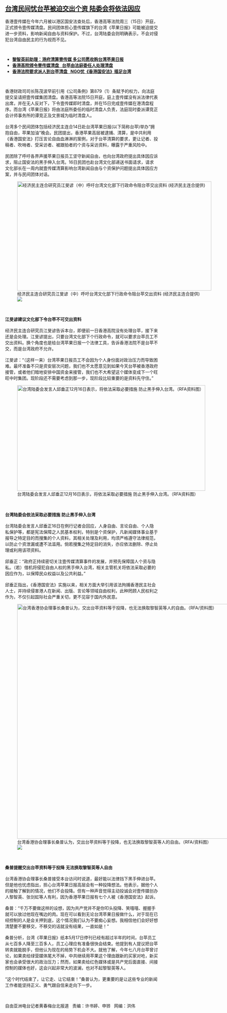 <!--1639669444000-->
[台湾民间忧台苹被迫交出个资 陆委会将依法因应](https://www.rfa.org/mandarin/yataibaodao/gangtai/hcm2-12162021101810.html)
------

<p></p><p>香港壹传媒在今年六<span></span><span>月被以港区国安法查处后，</span>香港高等法院周三（<span>15</span><span>日）开庭，正式颁令壹传媒清盘。民间团体担心壹传媒旗下的</span>台湾《苹果日报》可能被迫提交进一步资料，影响新闻自由与资料保护。不过，台湾陆委会则明确表示，不会对侵犯台湾自由民主的行为视而不见。<a href="https://www.rfa.org/mandarin/yataibaodao/gangtai/rc-12152021143937.html"><strong></strong></a></p><p><br/></p><ul><li><a href="https://www.rfa.org/mandarin/yataibaodao/gangtai/rc-12152021143937.html"><strong>黎智英前助理：港府清算壹传媒 多公司愿收购台湾苹果日报</strong></a></li><li><strong><a href="https://www.rfa.org/mandarin/Xinwen/wul12115a-12152021011313.html">香港高院颁令壹传媒清盘   台苹由法庭委任人处理清盘</a></strong></li><li><strong><a href="https://www.rfa.org/mandarin/yataibaodao/gangtai/hcm1125a-11252021042150.html">香港法院要求派人到台苹清盘   NGO忧《香港国安法》插足台湾</a></strong></li></ul><p><br/></p><p>香港财政司司长陈茂波早前引用《公司条例》第<span>879</span><span>（</span><span>1</span><span>）条赋予的权力，向法庭提交呈请把壹传媒集团清盘。香港高等法院</span><span>15</span><span>日开庭，庭上壹传媒没有派法律代表出席，并在无人反对下，下令壹传媒即时清盘，并在</span><span>15</span><span>日完成壹传媒在港清盘程序。而台湾《苹果日报》将由法庭所委任的临时清盘人负责，法庭现时委派谭竞正会计师事务所的谭竞正及文景城为临时清盘人。</span><span><br/><br/><span>台湾<span>多个民间团体</span>包括经济民主连合</span></span><span>14</span><span>日赴台湾苹果日报</span><span>(</span><span>以下简称台苹</span><span>)</span><span>举办</span><span>“</span><span>拥抱自由，苹果加油</span><span>”</span><span>晚会。民团提出，香港苹果高层被逮捕、清算，是中共利用《香港国安法》打压言论自由血淋淋的案例，对于台苹清算的要求，更让记者、投稿者、吹哨者、受采访者、被跟拍者的个资与采访资料，曝露于严重风险中。</span><span><br/><br/><span>民团除了呼吁各界声援苹果日报员工坚守新闻自由，也向台湾政府提出具体因应诉求，阻止国安法的黑手伸入台湾。</span></span><span>16</span><span>日民团也赴台湾文化部递送书面请求，请求文化部长在一周内就壹传媒清算影响台湾新闻自由与个资保护问题提出具体因应方案，并与民间团体对话。</span><span></span></p><p><span><figure class="image-richtext image-inline captioned" style="width:640px;"><img alt="经济民主连合研究员江旻谚（中）呼吁台湾文化部下行政命令阻台苹交出资料 (经济民主连合提供)" height="360" src="https://www.rfa.org/mandarin/yataibaodao/gangtai/hcm2-12162021101810.html/6c5f65fb8afa.jpg/@@images/433f509e-02de-4a62-85bb-9f52e0702856.jpeg" title="江旻諺.jpg" width="640"/><figcaption class="image-caption">经济民主连合研究员江旻谚（中）呼吁台湾文化部下行政命令阻台苹交出资料 (经济民主连合提供)</figcaption><small></small><div id="zoomattribute"><a data-caption="经济民主连合研究员江旻谚（中）呼吁台湾文化部下行政命令阻台苹交出资料 (经济民主连合提供)" data-fancybox="" href="https://www.rfa.org/mandarin/yataibaodao/gangtai/hcm2-12162021101810.html/6c5f65fb8afa.jpg" id="single_image" title="经济民主连合研究员江旻谚（中）呼吁台湾文化部下行政命令阻台苹交出资料 (经济民主连合提供)"><img src="/++plone++rfa-resources/img/icon-zoom.png"/></a></div></figure><br/><br/><strong>江旻谚建议文化部下令台苹不可交出资料</strong></span><span><br/><br/><span>经济民主连合研究员江旻谚告诉本台，即便前一日香港高院没有处理台苹，接下来还是会处理。江旻谚提出，只要台湾文化部下个行政命令，就可以要求台苹员工不交出资料。换个角度也是给台湾苹果日报一个法律工具，告诉香港法院不是台苹不交，而是台湾政府不允许。</span></span><span><br/><br/><span>江旻谚：</span></span><span>“（</span><span>这样一来）</span><span>台湾苹果日报员工不会因为个人身份面对政治压力而导致困难。最坏准备不只是资安层次问题，我们也不太愿意见到如果今天台苹被香港政府接管，或者他们暗地安排中国资金来接管，我们也不大希望这个媒体变成下一个旺旺中时集团。现阶段还不需要考虑到那一步，现阶段比较重要的是资料先守住。</span><span>”</span></p><p><span><figure class="image-richtext image-inline captioned" style="width:620px;"><img alt="台湾陆委会发言人邱垂正12月16日表示，将依法采取必要措施 防止黑手伸入台湾。（RFA资料图）" height="348" src="https://www.rfa.org/mandarin/yataibaodao/gangtai/hcm2-12162021101810.html/hcm1216.jpg/@@images/df4c310b-8186-4508-b6e9-ae955fa02ab2.jpeg" title="hcm1216.jpg" width="620"/><figcaption class="image-caption">台湾陆委会发言人邱垂正12月16日表示，将依法采取必要措施 防止黑手伸入台湾。（RFA资料图）</figcaption><small></small></figure><br/><br/><strong>台湾陆委会依法采取必要措施</strong></span> <strong>防止黑手伸入台湾</strong><span><br/><br/><span>台湾陆委会发言人邱垂正</span></span><span>16</span><span>日在例行记者会回应，人身自由、言论自由、个人隐私保护等，都是宪法保障之人民基本权利，特别是个资保护，凡新闻媒体事业基于报导之特定目的而搜集的个人资料，其相关处理及利用，均须严格遵守法律规范，以防止个资泄漏或遭不法滥用。倘若搜集之特定目的消失，亦应依法删除、停止处理或利用该项资料。</span><span><br/><br/><span>邱垂正：</span></span><span>“</span><span>政府正持续密切关注壹传媒清算事件的发展，并预先保障国人个资与隐私。（若）借机将侵犯自由人权的黑手伸入台湾，相关主管机关将依法采取必要的因应作为，以保障民众权益以及公共利益。</span><span>”<br/><br/><span>邱垂正指出，《香港国安法》实施以来，相关方面大举引用该法拘捕香港民主社会人士，并持续侵害港人在新闻、出版、言论等领域自由权利，此种罔顾人民权利之作为，不仅引起国际社会严重关切，更不见容于国内外民意。</span></span><span></span></p><p><span><figure class="image-richtext image-inline captioned" style="width:1280px;"><img alt="台湾香港协会理事长桑普认为，交出台苹资料等于投降，也无法换取黎智英等人的自由。（RFA/资料图）" height="774" src="https://www.rfa.org/mandarin/yataibaodao/gangtai/hcm2-12162021101810.html/hcm1216a.jpg/@@images/f6c1c507-75cc-4fe6-9a1d-ed63d61440bc.jpeg" title="hcm1216a.jpg" width="1280"/><figcaption class="image-caption">台湾香港协会理事长桑普认为，交出台苹资料等于投降，也无法换取黎智英等人的自由。（RFA/资料图）</figcaption><small></small><div id="zoomattribute"><a data-caption="台湾香港协会理事长桑普认为，交出台苹资料等于投降，也无法换取黎智英等人的自由。（RFA/资料图）" data-fancybox="" href="https://www.rfa.org/mandarin/yataibaodao/gangtai/hcm2-12162021101810.html/hcm1216a.jpg" id="single_image" title="台湾香港协会理事长桑普认为，交出台苹资料等于投降，也无法换取黎智英等人的自由。（RFA/资料图）"><img src="/++plone++rfa-resources/img/icon-zoom.png"/></a></div></figure><br/><br/><strong>桑普提醒交出台苹资料等于投降</strong></span> <strong>无法换取黎智英等人自由</strong><span> <br/><br/><span>台湾香港协会理事长桑普接受本台访问时说道，最好能以法律挡下黑手伸进台苹。但是他也忧虑指出，担心台湾苹果日报高层会有一种投降想法。他表示，据他个人的接触了解到的情况</span>，他们不会投降。但有一种声音觉得主动投诚会对壹传媒创办人黎智英、张剑虹等人有利，因为香港苹果日报有七</span><span></span><span>个人被《香港国安法》起诉。</span><span><br/><br/><span>桑普：</span></span><span>“</span><span>千万不要做这样的设想，因为共产党并不是你叩头投降、笑嘻嘻、握握手就可以放过他现在嘴边的肉。现在可以看到无论台湾苹果日报做什么，对于现在已经控制的人是会关押到底，这个情况我们认为不要痴心妄想。我相信他们会好好想清楚要不要移交，不移交的话就没有结果，一直如是！</span><span>”<br/><br/><span>桑普分析，台湾《苹果日报》</span>纸本</span><span>5</span><span>月</span><span>17</span><span>日停刊已经有超过半年的时间，台苹员工从七百</span><span></span><span>多人降至三百</span><span></span><span>多人，员工心理应有准备很快会结束。他提到有人提议把台苹转卖就能脱手，但他认为现在的局势下机会不大。就他了解，今年七八月台苹曾讨论，如果卖给绿营媒体尾大不掉，中共继续用苹果这个理由跟新的买家对呛，新买家也会承受很大的政治压力；然而，如果卖给红色媒体或是共产党后面直接、间接控制的媒体也好，这会兴起非常大的波澜，也对不起黎智英等人。</span><span><br/><br/>“</span><span>这个时代结束了，让它走、让它结束！</span><span>”</span><span>桑普认为，更重要的是让这些专业的新闻工作者能坚持正义、勇气跟自信来走向下一步。</span><span><br/><p><br/><br/><span>自由亚洲电台记者黄春梅台北报道   责编：许书婷、申铧   网编：洪伟<br/></span></p></span></p>
